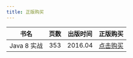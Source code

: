 ```yaml
---
title: 正版购买
---
```


|    书名     | 页数 | 出版时间 |                         正版购买                         |
| :---------: | :--: | :------: | :------------------------------------------------------: |
| Java 8 实战 | 353  | 2016.04  | [点击购买](http://product.dangdang.com/11183230428.html) |
